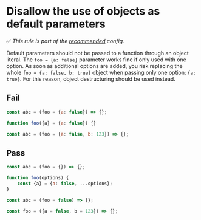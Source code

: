 # Disallow the use of objects as default parameters

<!-- Do not manually modify RULE_NOTICE part -->
<!-- RULE_NOTICE -->
✅ *This rule is part of the [recommended](https://github.com/sindresorhus/eslint-plugin-unicorn#recommended-config) config.*
<!-- /RULE_NOTICE -->

Default parameters should not be passed to a function through an object literal. The `foo = {a: false}` parameter works fine if only used with one option. As soon as additional options are added, you risk replacing the whole `foo = {a: false, b: true}` object when passing only one option: `{a: true}`. For this reason, object destructuring should be used instead.

## Fail

```js
const abc = (foo = {a: false}) => {};
```

```js
function foo({a} = {a: false}) {}
```

```js
const abc = (foo = {a: false, b: 123}) => {};
```

## Pass

```js
const abc = (foo = {}) => {};
```

```js
function foo(options) {
	const {a} = {a: false, ...options};
}
```

```js
const abc = (foo = false) => {};
```

```js
const foo = ({a = false, b = 123}) => {};
```
